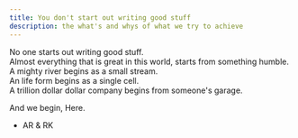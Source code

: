 ```yaml
---
title: You don't start out writing good stuff
description: the what's and whys of what we try to achieve
---
```


No one starts out writing good stuff.  
Almost everything that is great in this world, starts from something humble.   
A mighty river begins as a small stream.  
An life form begins as a single cell.  
A trillion dollar dollar company begins from someone's garage.  

And we begin, Here.

- AR & RK

